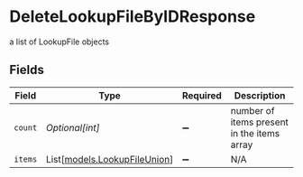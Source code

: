 # DeleteLookupFileByIDResponse

a list of LookupFile objects


## Fields

| Field                                                        | Type                                                         | Required                                                     | Description                                                  |
| ------------------------------------------------------------ | ------------------------------------------------------------ | ------------------------------------------------------------ | ------------------------------------------------------------ |
| `count`                                                      | *Optional[int]*                                              | :heavy_minus_sign:                                           | number of items present in the items array                   |
| `items`                                                      | List[[models.LookupFileUnion](../models/lookupfileunion.md)] | :heavy_minus_sign:                                           | N/A                                                          |